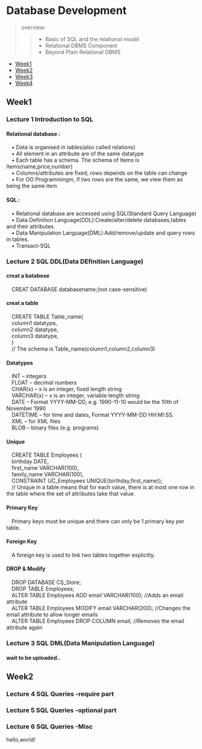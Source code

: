 # Database Development 

> overview:  
>> - Basic of SQL and the relational model  
>> - Relational DBMS Component  
>> - Beyond Plain Relational DBMS  


* [Week1](#1)
* [Week2](#2)
* [Week3](#3)
* [Week4](#4)



<h2 id="1">Week1</h2>

### Lecture 1  Introduction to SQL  
#### Relational database :
&#8195;• Data is organised in tables(also called relations)  
&#8195;• All element in an attribute are of the same datatype  
&#8195;• Each table has a schema. The schema of Items is Items(name,price,number)  
&#8195;• Columns/attributes are fixed, rows depends on the table can change  
&#8195;• For OO Programmingm, if two rows are the same, we view them as being the same item  


#### SQL :
&#8195;• Relational database are accessed using SQL(Standard Query Language)    
&#8195;• Data Definition Language(DDL):Create/alter/delete databases,tables and their attributes.  
&#8195;• Data Manipulation Language(DML):Add/remove/update and query rows in tables.  
&#8195;• Transact-SQL  

### Lecture 2  SQL DDL(Data DEfinition Language)
#### creat a batabese
&#8195;CREAT DATABASE databasename;(not case-sensitive)  
#### creat a table
&#8195;CREATE TABLE Table_name(  
&#8195;column1 datatype,  
&#8195;column2 datatype,  
&#8195;column3 datatype,  
&#8195;)  
&#8195;// The schema is Table_name(column1,column2,column3)  

#### Datatypes
&#8195;INT – integers  
&#8195;FLOAT – decimal numbers  
&#8195;CHAR(x) – x is an integer, fixed length string  
&#8195;VARCHAR(x) – x is an integer, variable length string  
&#8195;DATE – Format YYYY-MM-DD, e.g. 1990-11-10 would be the 10th of November 1990  
&#8195;DATETIME – for time and dates, Format YYYY-MM-DD HH:MI:SS.  
&#8195;XML – for XML files  
&#8195;BLOB – binary files (e.g. programs)  

#### Unique
&#8195;CREATE TABLE Employees (  
&#8195;birthday DATE,  
&#8195;first_name VARCHAR(100),  
&#8195;family_name VARCHAR(100),  
&#8195;CONSTRAINT UC_Employees UNIQUE(birthday,first_name));  
&#8195;// Unique in a table means that for each value, there is at most one row in the table where the set of attributes take that value.   

#### Primary Key
&#8195;Primary keys must be unique and there can only be 1 primary key per table.   

#### Foreign Key
&#8195;A foreign key is used to link two tables together explicitly.  

#### DROP & Modify
&#8195;DROP DATABASE CS_Store;  
&#8195;DROP TABLE Employees;  
&#8195;ALTER TABLE Employees ADD email VARCHAR(100); //Adds an email attribute  
&#8195;ALTER TABLE Employees MODIFY email VARCHAR(200); //Changes the email attribute to allow longer emails  
&#8195;ALTER TABLE Employees DROP COLUMN email; //Removes the email attribute again  

### Lecture 3  SQL DML(Data Manipulation Language)
#### wait to be uploaded..

<h2 id="2">Week2</h2>  

### Lecture 4  SQL Queries -require part

### Lecture 5  SQL Queries -optional part

### Lecture 6  SQL Queries -Misc
hello,world!  


